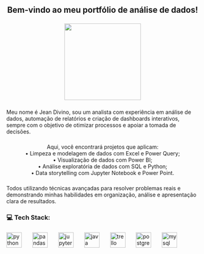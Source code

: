 <h2 align="center">Bem-vindo ao meu portfólio de análise de dados!</h2>

###

<div align="center">
  <img height="200" src="https://media1.giphy.com/media/v1.Y2lkPTc5MGI3NjExYmw5b3cxZmhiOThsOWtnc21oZXZwam91OHd4a2kzNjJhaGNpY2s4MCZlcD12MV9pbnRlcm5hbF9naWZfYnlfaWQmY3Q9Zw/JkVnfE54QdOMQBxmHg/giphy.gif"  />
</div>

###

<p align="left">Meu nome é Jean Divino, sou um analista com experiência em análise de dados, automação de relatórios e criação de dashboards interativos, sempre com o objetivo de otimizar processos e apoiar a tomada de decisões.</p>

###

<p align="center">Aqui, você encontrará projetos que aplicam: <br>• Limpeza e modelagem de dados com Excel e Power Query; <br>• Visualização de dados com Power BI; <br>• Análise exploratória de dados com SQL e Python; <br>• Data storytelling com Jupyter Notebook e Power Point.</p>

###

<p align="left">Todos utilizando técnicas avançadas para resolver problemas reais e demonstrando minhas habilidades em organização, análise e apresentação clara de resultados.</p>

###

<h3 align="left">💻 Tech Stack:</h3>

###

<div align="left">
  <img src="https://cdn.jsdelivr.net/gh/devicons/devicon/icons/python/python-original-wordmark.svg" height="40" alt="python logo"  />
  <img width="20" />
  <img src="https://cdn.jsdelivr.net/gh/devicons/devicon/icons/pandas/pandas-original.svg" height="40" alt="pandas logo"  />
  <img width="20" />
  <img src="https://cdn.jsdelivr.net/gh/devicons/devicon/icons/jupyter/jupyter-original-wordmark.svg" height="40" alt="jupyter logo"  />
  <img width="20" />
  <img src="https://cdn.jsdelivr.net/gh/devicons/devicon/icons/java/java-original-wordmark.svg" height="40" alt="java logo"  />
  <img width="20" />
  <img src="https://cdn.jsdelivr.net/gh/devicons/devicon/icons/trello/trello-plain.svg" height="40" alt="trello logo"  />
  <img width="20" />
  <img src="https://cdn.jsdelivr.net/gh/devicons/devicon/icons/postgresql/postgresql-original.svg" height="40" alt="postgresql logo"  />
  <img width="20" />
  <img src="https://cdn.jsdelivr.net/gh/devicons/devicon/icons/mysql/mysql-original-wordmark.svg" height="40" alt="mysql logo"  />
</div>

###
